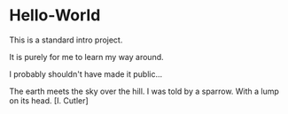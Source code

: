 Hello-World
===========

This is a standard intro project.

It is purely for me to learn my way around.

I probably shouldn't have made it public...

The earth meets the sky over the hill.  I was told by a sparrow.  With a lump on its head. [I. Cutler]
